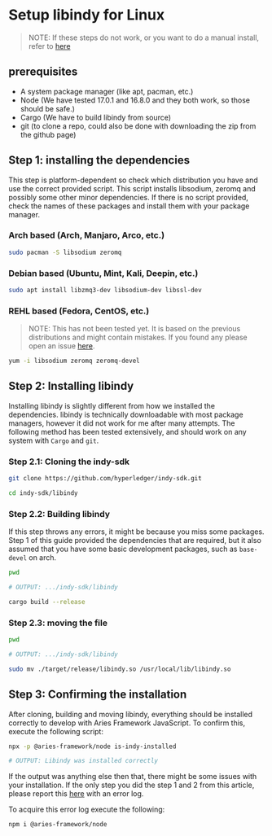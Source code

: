 # Setup libindy for Linux

> NOTE: If these steps do not work, or you want to do a manual install, refer to [here](https://github.com/hyperledger/indy-sdk#ubuntu-based-distributions-ubuntu-1604-and-1804)

## prerequisites

- A system package manager (like apt, pacman, etc.)
- Node (We have tested 17.0.1 and 16.8.0 and they both work, so those should be safe.)
- Cargo (We have to build libindy from source)
- git (to clone a repo, could also be done with downloading the zip from the github page)

## Step 1: installing the dependencies

This step is platform-dependent so check which distribution you have and use the correct provided script. This script installs libsodium, zeromq and possibly some other minor dependencies. If there is no script provided, check the names of these packages and install them with your package manager.

### Arch based (Arch, Manjaro, Arco, etc.)

```sh
sudo pacman -S libsodium zeromq
```

### Debian based (Ubuntu, Mint, Kali, Deepin, etc.)

```sh
sudo apt install libzmq3-dev libsodium-dev libssl-dev
```

### REHL based (Fedora, CentOS, etc.)

> NOTE: This has not been tested yet. It is based on the previous distributions and might contain mistakes. If you found any please open an issue [here](https://github.com/hyperledger/aries-framework-javascript/issues).

```sh
yum -i libsodium zeromq zeromq-devel
```

## Step 2: Installing libindy

Installing libindy is slightly different from how we installed the dependencies. libindy is technically downloadable with most package managers, however it did not work for me after many attempts. The following method has been tested extensively, and should work on any system with `Cargo` and `git`.

### Step 2.1: Cloning the indy-sdk

```sh
git clone https://github.com/hyperledger/indy-sdk.git

cd indy-sdk/libindy
```

### Step 2.2: Building libindy

If this step throws any errors, it might be because you miss some packages. Step 1 of this guide provided the dependencies that are required, but it also assumed that you have some basic development packages, such as `base-devel` on arch.

```sh
pwd

# OUTPUT: .../indy-sdk/libindy

cargo build --release
```

### Step 2.3: moving the file

```sh
pwd

# OUTPUT: .../indy-sdk/libindy

sudo mv ./target/release/libindy.so /usr/local/lib/libindy.so
```

## Step 3: Confirming the installation

After cloning, building and moving libindy, everything should be installed correctly to develop with Aries Framework JavaScript. To confirm this, execute the following script:

```sh
npx -p @aries-framework/node is-indy-installed

# OUTPUT: Libindy was installed correctly
```

If the output was anything else then that, there might be some issues with your installation. If the only step you did the step 1 and 2 from this article, please report this [here](https://github.com/hyperledger/aries-framework-javascript/issues) with an error log.

To acquire this error log execute the following:

```sh
npm i @aries-framework/node
```
